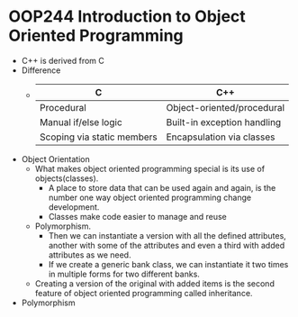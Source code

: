 # OOP244   Introduction to Object Oriented Programming

- C++ is derived from C
- Difference
  - | **C**                      | **C++**                     |
    |----------------------------|-----------------------------|
    | Procedural                 | Object-oriented/procedural  |
    | Manual if/else logic       | Built-in exception handling |
    | Scoping via static members | Encapsulation via classes   |
- Object Orientation
  - What makes object oriented programming special is its use of objects(classes).
    - A place to store data that can be used again and again, is the number one way object oriented programming change development.
    - Classes make code easier to manage and reuse
  - Polymorphism.
    - Then we can instantiate a version with all the defined attributes, another with some of the attributes and even a third with added attributes as we need.
    - If we create a generic bank class, we can instantiate it two times in multiple forms for two different banks.
  - Creating a version of the original with added items is the second feature of object oriented programming called inheritance.
- Polymorphism
